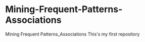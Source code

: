 # Mining-Frequent-Patterns-Associations
Mining Frequent Patterns_Associations
This's my first repository
